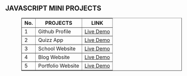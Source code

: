 <h2>JAVASCRIPT MINI PROJECTS</h2>

<table border="1" cellspacing="5" width="500" cellpadding="5" style="margin-left:50px">
<thead>
    <tr>
        <th>No.</th>
       <th>PROJECTS</th>
       <th>LINK</th>
</thead>

<tbody>

<tr>
<td>1</td>
<td>Github Profile</td>
<td><a href="https://sheriff-gaye.github.io/javascript_projects/Github-profile/index.html" >Live Demo</a>


<tr>
<td>2</td>
<td>Quizz App</td>
<td><a href="https://sheriff-gaye.github.io/javascript_projects/quiz-app/index.html" >Live Demo</a>


<tr>
<td>3</td>
<td>School Website</td>
<td><a href="https://sheriff-gaye.github.io/javascript_projects/school/index.html" >Live Demo</a>


<tr>
<td>4</td>
<td>Blog Website</td>
<td><a href="https://sheriff-gaye.github.io/javascript_projects/blog_app/index.html" >Live Demo</a>


<tr>
<td>5</td>
<td>Portfolio Website</td>
<td><a href="https://sheriff-gaye.github.io/javascript_projects/portfolio/index.html" >Live Demo</a>





</tbody>

</table>

